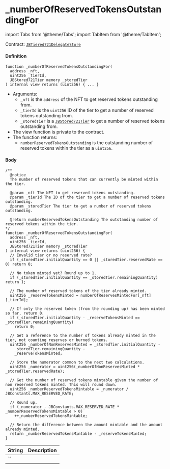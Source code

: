 # _numberOfReservedTokensOutstandingFor

import Tabs from '@theme/Tabs';
import TabItem from '@theme/TabItem';

Contract: [`JBTiered721DelegateStore`](/dev/api/contracts/or-delegates/jbtiered721delegatestore)

<Tabs>
<TabItem value="Step by step" label="Step by step">

#### Definition

```
function _numberOfReservedTokensOutstandingFor(
  address _nft,
  uint256 _tierId,
  JBStored721Tier memory _storedTier
) internal view returns (uint256) { ... }
```

- Arguments:
  - `_nft` is the `address` of the NFT to get reserved tokens outstanding from.
  - `_tierId` is the `uint256` ID of the tier to get a number of reserved tokens outstanding from.
  - `_storedTier` is a [`JBStored721Tier`](/dev/api/data-structures/jbstored721tier) to get a number of reserved tokens outstanding from.
- The view function is private to the contract.
- The function returns:
  - `numberReservedTokensOutstanding` is the outstanding number of reserved tokens within the tier as a `uint256`.

#### Body

</TabItem>

<TabItem value="Code" label="Code">

```
/** 
  @notice
  The number of reserved tokens that can currently be minted within the tier. 

  @param _nft The NFT to get reserved tokens outstanding.
  @param _tierId The ID of the tier to get a number of reserved tokens outstanding.
  @param _storedTier The tier to get a number of reserved tokens outstanding.

  @return numberReservedTokensOutstanding The outstanding number of reserved tokens within the tier.
*/
function _numberOfReservedTokensOutstandingFor(
  address _nft,
  uint256 _tierId,
  JBStored721Tier memory _storedTier
) internal view returns (uint256) {
  // Invalid tier or no reserved rate?
  if (_storedTier.initialQuantity == 0 || _storedTier.reservedRate == 0) return 0;

  // No token minted yet? Round up to 1.
  if (_storedTier.initialQuantity == _storedTier.remainingQuantity) return 1;

  // The number of reserved tokens of the tier already minted.
  uint256 _reserveTokensMinted = numberOfReservesMintedFor[_nft][_tierId];

  // If only the reserved token (from the rounding up) has been minted so far, return 0.
  if (_storedTier.initialQuantity - _reserveTokensMinted == _storedTier.remainingQuantity)
    return 0;

  // Get a reference to the number of tokens already minted in the tier, not counting reserves or burned tokens.
  uint256 _numberOfNonReservesMinted = _storedTier.initialQuantity -
    _storedTier.remainingQuantity -
    _reserveTokensMinted;

  // Store the numerator common to the next two calculations.
  uint256 _numerator = uint256(_numberOfNonReservesMinted * _storedTier.reservedRate);

  // Get the number of reserved tokens mintable given the number of non reserved tokens minted. This will round down.
  uint256 _numberReservedTokensMintable = _numerator / JBConstants.MAX_RESERVED_RATE;

  // Round up.
  if (_numerator - JBConstants.MAX_RESERVED_RATE * _numberReservedTokensMintable > 0)
    ++_numberReservedTokensMintable;

  // Return the difference between the amount mintable and the amount already minted.
  return _numberReservedTokensMintable - _reserveTokensMinted;
}
```

</TabItem>

<TabItem value="Errors" label="Errors">

|String|Description|
|-|-|
|**``**||

</TabItem>

<TabItem value="Bug bounty" label="Bug bounty">

</TabItem>
</Tabs>

